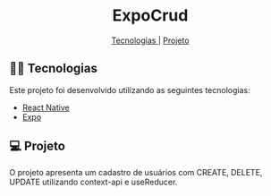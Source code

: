<div>
    <h1 align= "center">ExpoCrud</h1>
    <p align="center" dir="auto">
        <a href="#-tecnologias"> Tecnologias </a>
        |
        <a href="#-tecnologias"> Projeto </a>
    </p>
    <h2 dir="auto">
    <a id="user-content--tecnologias" aria-hidden="true" href="#-tecnologias"></a> 👨‍💻 Tecnologias  
    </h2>
  <p dir="auto">Este projeto foi desenvolvido utilizando as seguintes tecnologias:</p>
  <ul>
    <li>
      <a href="https://reactnative.dev/">React Native</a>
    </li>
    <li>
      <a href="https://expo.io/">Expo</a>
    </li>
  </ul>
    <h2 dir="auto">
    <a id="user-content--projeto" class="anchor" aria-hidden="true" href="#-projeto"></a> 💻 Projeto  
    </h2>
  <p dir="auto">O projeto apresenta um cadastro de usuários com CREATE, DELETE, UPDATE utilizando context-api e useReducer.</p>
</div>
